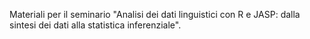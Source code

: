Materiali per il seminario "Analisi dei dati linguistici con R e JASP: dalla sintesi dei dati alla statistica inferenziale".
